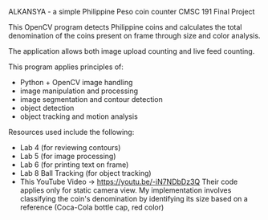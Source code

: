 ALKANSYA - a simple Philippine Peso coin counter
CMSC 191 Final Project

This OpenCV program detects Philippine coins and calculates the total denomination of the coins present on frame through size and color analysis.

The application allows both image upload counting and live feed counting.

This program applies principles of:
- Python + OpenCV image handling
- image manipulation and processing
- image segmentation and contour detection
- object detection
- object tracking and motion analysis

Resources used include the following:
- Lab 4 (for reviewing contours)
- Lab 5 (for image processing)
- Lab 6 (for printing text on frame)
- Lab 8 Ball Tracking (for object tracking)
- This YouTube Video -> https://youtu.be/-iN7NDbDz3Q
Their code applies only for static camera view.
My implementation involves classifying the coin's
denomination by identifying its size based on a
reference (Coca-Cola bottle cap, red color)
